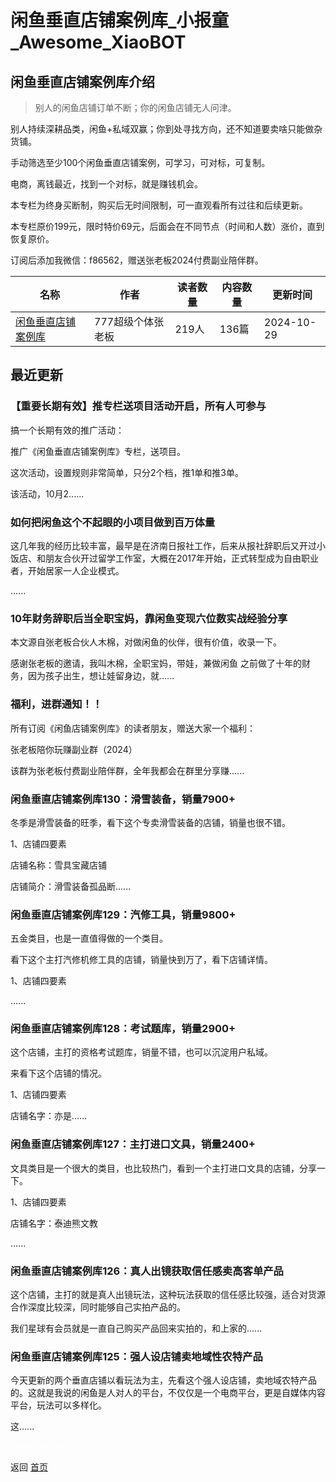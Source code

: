 # 闲鱼垂直店铺案例库_小报童_Awesome_XiaoBOT

## 闲鱼垂直店铺案例库介绍
> 别人的闲鱼店铺订单不断；你的闲鱼店铺无人问津。    
    
别人持续深耕品类，闲鱼+私域双赢；你到处寻找方向，还不知道要卖啥只能做杂货铺。    
    
手动筛选至少100个闲鱼垂直店铺案例，可学习，可对标，可复制。    
    
电商，离钱最近，找到一个对标，就是赚钱机会。    
    
本专栏为终身买断制，购买后无时间限制，可一直观看所有过往和后续更新。    
    
本专栏原价199元，限时特价69元，后面会在不同节点（时间和人数）涨价，直到恢复原价。    
    
订阅后添加我微信：f86562，赠送张老板2024付费副业陪伴群。  
  


|名称|作者|读者数量|内容数量|更新时间|
|---|---|---|---|---|
|[闲鱼垂直店铺案例库](https://xiaobot.net/p/f86562?refer=0b133df9-27dc-423b-8101-639049001c13)|777超级个体张老板|219人|136篇|2024-10-29|

## 最近更新
### 【重要长期有效】推专栏送项目活动开启，所有人可参与

搞一个长期有效的推广活动：

推广《闲鱼垂直店铺案例库》专栏，送项目。

这次活动，设置规则非常简单，只分2个档，推1单和推3单。

该活动，10月2......

### 如何把闲鱼这个不起眼的小项目做到百万体量

这几年我的经历比较丰富，最早是在济南日报社工作，后来从报社辞职后又开过小饭店、和朋友合伙开过留学工作室，大概在2017年开始，正式转型成为自由职业者，开始居家一人企业模式。

......

### 10年财务辞职后当全职宝妈，靠闲鱼变现六位数实战经验分享

本文源自张老板合伙人木棉，对做闲鱼的伙伴，很有价值，收录一下。

感谢张老板的邀请，我叫木棉，全职宝妈，带娃，兼做闲鱼 之前做了十年的财务，因为孩子出生，想让娃留身边，就......

### 福利，进群通知！！

所有订阅《闲鱼店铺案例库》的读者朋友，赠送大家一个福利：

张老板陪你玩赚副业群（2024）

该群为张老板付费副业陪伴群，全年我都会在群里分享赚......

### 闲鱼垂直店铺案例库130：滑雪装备，销量7900+

冬季是滑雪装备的旺季，看下这个专卖滑雪装备的店铺，销量也很不错。

1、店铺四要素

店铺名称：雪具宝藏店铺

店铺简介：滑雪装备孤品断......

### 闲鱼垂直店铺案例库129：汽修工具，销量9800+

五金类目，也是一直值得做的一个类目。

看下这个主打汽修机修工具的店铺，销量快到万了，看下店铺详情。

1、店铺四要素

......

### 闲鱼垂直店铺案例库128：考试题库，销量2900+

这个店铺，主打的资格考试题库，销量不错，也可以沉淀用户私域。

来看下这个店铺的情况。

1、店铺四要素

店铺名字：亦是......

### 闲鱼垂直店铺案例库127：主打进口文具，销量2400+

文具类目是一个很大的类目，也比较热门，看到一个主打进口文具的店铺，分享一下。

1、店铺四要素

店铺名字：泰迪熊文教

......

### 闲鱼垂直店铺案例库126：真人出镜获取信任感卖高客单产品

这个店铺，主打的就是真人出镜玩法，这种玩法获取的信任感比较强，适合对货源合作深度比较深，同时能够自己实拍产品的。

我们星球有会员就是一直自己购买产品回来实拍的，和上家的......

### 闲鱼垂直店铺案例库125：强人设店铺卖地域性农特产品

今天更新的两个垂直店铺以看玩法为主，先看这个强人设店铺，卖地域农特产品的。这就是我说的闲鱼是人对人的平台，不仅仅是一个电商平台，更是自媒体内容平台，玩法可以多样化。

这......


<a href="https://github.com/Reno9527/awesome-xiaobot" style="color: white; text-decoration: none;">awesome-xiaobot</a>

返回 [首页](../README.md)
